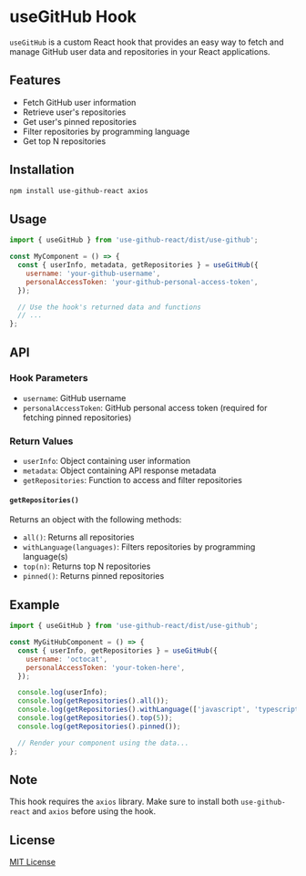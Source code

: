 # useGitHub Hook

`useGitHub` is a custom React hook that provides an easy way to fetch and manage GitHub user data and repositories in your React applications.

## Features

- Fetch GitHub user information
- Retrieve user's repositories
- Get user's pinned repositories
- Filter repositories by programming language
- Get top N repositories

## Installation

```bash
npm install use-github-react axios
```

## Usage

```javascript
import { useGitHub } from 'use-github-react/dist/use-github';

const MyComponent = () => {
  const { userInfo, metadata, getRepositories } = useGitHub({
    username: 'your-github-username',
    personalAccessToken: 'your-github-personal-access-token',
  });

  // Use the hook's returned data and functions
  // ...
};
```

## API

### Hook Parameters

- `username`: GitHub username
- `personalAccessToken`: GitHub personal access token (required for fetching pinned repositories)

### Return Values

- `userInfo`: Object containing user information
- `metadata`: Object containing API response metadata
- `getRepositories`: Function to access and filter repositories

#### `getRepositories()`

Returns an object with the following methods:

- `all()`: Returns all repositories
- `withLanguage(languages)`: Filters repositories by programming language(s)
- `top(n)`: Returns top N repositories
- `pinned()`: Returns pinned repositories

## Example

```javascript
import { useGitHub } from 'use-github-react/dist/use-github';

const MyGitHubComponent = () => {
  const { userInfo, getRepositories } = useGitHub({
    username: 'octocat',
    personalAccessToken: 'your-token-here',
  });

  console.log(userInfo);
  console.log(getRepositories().all());
  console.log(getRepositories().withLanguage(['javascript', 'typescript']));
  console.log(getRepositories().top(5));
  console.log(getRepositories().pinned());

  // Render your component using the data...
};
```

## Note

This hook requires the `axios` library. Make sure to install both `use-github-react` and `axios` before using the hook.

## License

[MIT License](https://opensource.org/licenses/MIT)
